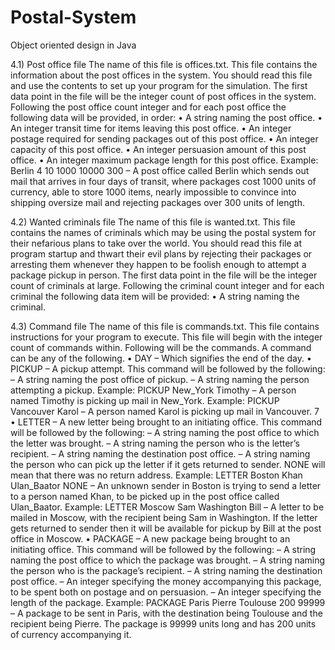 # Postal-System
Object oriented design in Java

4.1) Post office file
  The name of this file is offices.txt. This file contains the information about the post offices
  in the system. You should read this file and use the contents to set up your program for the
  simulation.
  The first data point in the file will be the integer count of post offices in the system.
  Following the post office count integer and for each post office the following data will be
  provided, in order:
  • A string naming the post office.
  • An integer transit time for items leaving this post office.
  • An integer postage required for sending packages out of this post office.
  • An integer capacity of this post office.
  • An integer persuasion amount of this post office.
  • An integer maximum package length for this post office.
  Example: Berlin 4 10 1000 10000 300 – A post office called Berlin which sends out mail
  that arrives in four days of transit, where packages cost 1000 units of currency, able to store
  1000 items, nearly impossible to convince into shipping oversize mail and rejecting packages
  over 300 units of length.
  
4.2) Wanted criminals file
  The name of this file is wanted.txt. This file contains the names of criminals which may be
  using the postal system for their nefarious plans to take over the world. You should read this
  file at program startup and thwart their evil plans by rejecting their packages or arresting them
  whenever they happen to be foolish enough to attempt a package pickup in person.
  The first data point in the file will be the integer count of criminals at large.
  Following the criminal count integer and for each criminal the following data item will be
  provided:
  • A string naming the criminal.

4.3) Command file
  The name of this file is commands.txt. This file contains instructions for your program to
  execute.
  This file will begin with the integer count of commands within. Following will be the
  commands.
  A command can be any of the following.
  • DAY – Which signifies the end of the day.
  • PICKUP – A pickup attempt. This command will be followed by the following:
  – A string naming the post office of pickup.
  – A string naming the person attempting a pickup.
  Example: PICKUP New_York Timothy – A person named Timothy is picking up mail
  in New_York.
  Example: PICKUP Vancouver Karol – A person named Karol is picking up mail in Vancouver.
  7
  • LETTER – A new letter being brought to an initiating office. This command will be
  followed by the following:
  – A string naming the post office to which the letter was brought.
  – A string naming the person who is the letter’s recipient.
  – A string naming the destination post office.
  – A string naming the person who can pick up the letter if it gets returned to sender.
  NONE will mean that there was no return address.
  Example: LETTER Boston Khan Ulan_Baator NONE – An unknown sender in Boston
  is trying to send a letter to a person named Khan, to be picked up in the post office
  called Ulan_Baator.
  Example: LETTER Moscow Sam Washington Bill – A letter to be mailed in Moscow,
  with the recipient being Sam in Washington. If the letter gets returned to sender
  then it will be available for pickup by Bill at the post office in Moscow.
  • PACKAGE – A new package being brought to an initiating office. This command will be
  followed by the following:
  – A string naming the post office to which the package was brought.
  – A string naming the person who is the package’s recipient.
  – A string naming the destination post office.
  – An integer specifying the money accompanying this package, to be spent both on
  postage and on persuasion.
  – An integer specifying the length of the package.
  Example: PACKAGE Paris Pierre Toulouse 200 99999 – A package to be sent in Paris,
  with the destination being Toulouse and the recipient being Pierre. The package is 99999
  units long and has 200 units of currency accompanying it.
